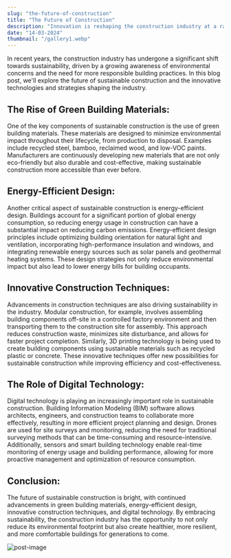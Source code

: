 ```yaml
---
slug: "the-future-of-construction"
title: "The Future of Construction"
description: "Innovation is reshaping the construction industry at a rapid pace, with emerging technologies and evolving trends revolutionizing how we design, build, and inhabit structures."
date: "14-03-2024"
thumbnail: "/gallery1.webp"
---
```


In recent years, the construction industry has undergone a significant shift towards sustainability, driven by a growing awareness of environmental concerns and the need for more responsible building practices. In this blog post, we'll explore the future of sustainable construction and the innovative technologies and strategies shaping the industry.

## The Rise of Green Building Materials:

One of the key components of sustainable construction is the use of green building materials. These materials are designed to minimize environmental impact throughout their lifecycle, from production to disposal. Examples include recycled steel, bamboo, reclaimed wood, and low-VOC paints. Manufacturers are continuously developing new materials that are not only eco-friendly but also durable and cost-effective, making sustainable construction more accessible than ever before.

## Energy-Efficient Design:

Another critical aspect of sustainable construction is energy-efficient design. Buildings account for a significant portion of global energy consumption, so reducing energy usage in construction can have a substantial impact on reducing carbon emissions. Energy-efficient design principles include optimizing building orientation for natural light and ventilation, incorporating high-performance insulation and windows, and integrating renewable energy sources such as solar panels and geothermal heating systems. These design strategies not only reduce environmental impact but also lead to lower energy bills for building occupants.

## Innovative Construction Techniques:

Advancements in construction techniques are also driving sustainability in the industry. Modular construction, for example, involves assembling building components off-site in a controlled factory environment and then transporting them to the construction site for assembly. This approach reduces construction waste, minimizes site disturbance, and allows for faster project completion. Similarly, 3D printing technology is being used to create building components using sustainable materials such as recycled plastic or concrete. These innovative techniques offer new possibilities for sustainable construction while improving efficiency and cost-effectiveness.

## The Role of Digital Technology:

Digital technology is playing an increasingly important role in sustainable construction. Building Information Modeling (BIM) software allows architects, engineers, and construction teams to collaborate more effectively, resulting in more efficient project planning and design. Drones are used for site surveys and monitoring, reducing the need for traditional surveying methods that can be time-consuming and resource-intensive. Additionally, sensors and smart building technology enable real-time monitoring of energy usage and building performance, allowing for more proactive management and optimization of resource consumption.

## Conclusion:

The future of sustainable construction is bright, with continued advancements in green building materials, energy-efficient design, innovative construction techniques, and digital technology. By embracing sustainability, the construction industry has the opportunity to not only reduce its environmental footprint but also create healthier, more resilient, and more comfortable buildings for generations to come.

![post-image](/gallery4.webp "Image 1")
